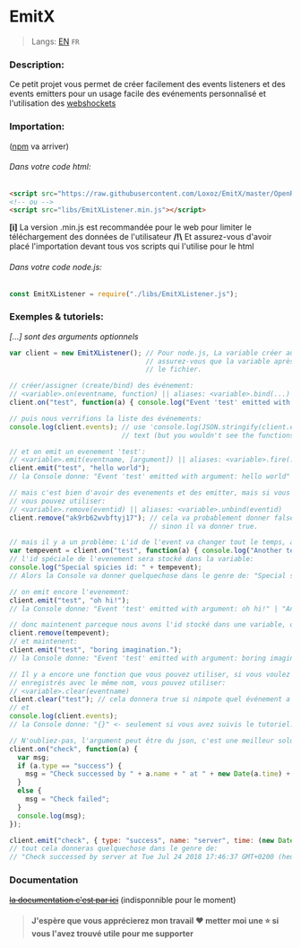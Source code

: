 # EmitX
> Langs: [EN](README.md) `FR`
### Description:
Ce petit projet vous permet de créer facilement des events listeners et des events emitters pour un usage facile des evénements personnalisé et l'utilisation des [webshockets](https://www.websocket.org/)

### Importation:
([npm](https://www.npmjs.com/) va arriver)

###### Dans votre code html:
```html
<script src="https://raw.githubusercontent.com/Loxoz/EmitX/master/OpenRelease/EmitXListener.min.js"></script>
<!-- ou -->
<script src="libs/EmitXListener.min.js"></script>
```
**[i]** La version .min.js est recommandée pour le web pour limiter le téléchargement des données de l'utilisateur
**/!\\** Et assurez-vous d'avoir placé l'importation devant tous vos scripts qui l'utilise pour le html

###### Dans votre code node.js:
```javascript
const EmitXListener = require("./libs/EmitXListener.js");
```

### Exemples & tutoriels:
*\[...\] sont des arguments optionnels*
```javascript
var client = new EmitXListener(); // Pour node.js, La variable créer au dessus a besoin d'utilise sa aussi,
                                  // assurez-vous que la variable après le 'new' est la variable qui 'require'
                                  // le fichier.

// créer/assigner (create/bind) des événement:
// <variable>.on(eventname, function) || aliases: <variable>.bind(...)
client.on("test", function(a) { console.log("Event 'test' emitted with argument: " + a); });

// puis nous verrifions la liste des événements:
console.log(client.events); // use 'console.log(JSON.stringify(client.events));' instead if you want to be a
                            // text (but you wouldn't see the functions)

// et on emit un evenement 'test':
// <variable>.emit(eventname, [argument]) || aliases: <variable>.fire(...)
client.emit("test", "hello world");
// la Console donne: "Event 'test' emitted with argument: hello world"

// mais c'est bien d'avoir des evenements et des emitter, mais si vous voulez en supprimer un,
// vous pouvez utiliser:
// <variable>.remove(eventid) || aliases: <variable>.unbind(eventid)
client.remove("ak9rb62wvbftyj17"); // cela va probablement donner false car l'id n'existe pas,
                                   // sinon il va donner true.

// mais il y a un problème: L'id de l'event va changer tout le temps, alors pour fixer ça, vous pouvez utiliser:
var tempevent = client.on("test", function(a) { console.log("Another test function.") });
// l'id spéciale de l'evenement sera stocké dans la variable:
console.log("Special spicies id: " + tempevent);
// Alors la Console va donner quelquechose dans le genre de: "Special spicies id: ozcmtdnqxzs9vzkh"

// on emit encore l'evenement:
client.emit("test", "oh hi!");
// la Console donne: "Event 'test' emitted with argument: oh hi!" | "Another test function."

// donc maintenent parceque nous avons l'id stocké dans une variable, on peut supprimer l'événement:
client.remove(tempevent);
// et maintenent:
client.emit("test", "boring imagination.");
// la Console donne: "Event 'test' emitted with argument: boring imagination."

// Il y a encore une fonction que vous pouvez utiliser, si vous voulez supprimer tous les événements
// enregistrés avec le même nom, vous pouvez utiliser:
// <variable>.clear(eventname)
client.clear("test"); // cela donnera true si nimpote quel événement a été trouvé
// et
console.log(client.events);
// la Console donne: "{}" <- seulement si vous avez suivis le tutoriel.

// N'oubliez-pas, l'argument peut être du json, c'est une meilleur solution que je recommande:
client.on("check", function(a) {
  var msg;
  if (a.type == "success") {
    msg = "Check successed by " + a.name + " at " + new Date(a.time) + "!";
  }
  else {
    msg = "Check failed";
  }
  console.log(msg);
});

client.emit("check", { type: "success", name: "server", time: (new Date).getTime() } );
// tout cela donneras quelquechose dans le genre de:
// "Check successed by server at Tue Jul 24 2018 17:46:37 GMT+0200 (heure d’été d’Europe centrale)!" 
```

### Documentation
~~[la documentation c'est par ici](https://github.com/Loxoz/EmitX/wiki)~~ (indisponnible pour le moment)

> #### J'espère que vous apprécierez mon travail ❤️ metter moi une ⭐️ si vous l'avez trouvé utile pour me supporter
